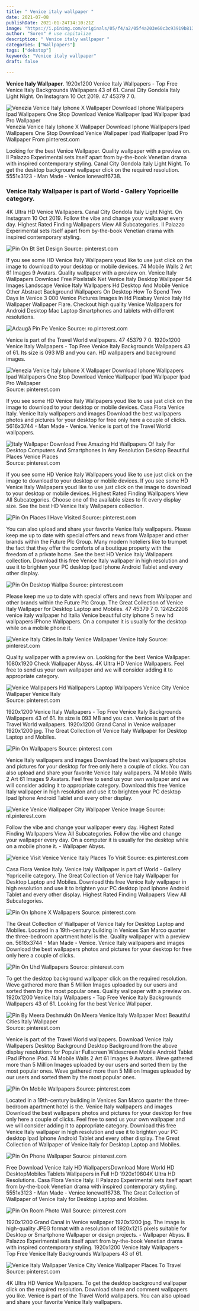 ```yaml
---
title: " Venice italy wallpaper "
date: 2021-07-08
publishDate: 2021-01-24T14:10:21Z
image: "https://i.pinimg.com/originals/05/f4/a2/05f4a203e60c3c93919b8137a598e455.jpg"
author: "Soren" # use capitalize
description: " Venice italy wallpaper "
categories: ["Wallpapers"]
tags: ["dekstop"]
keywords: "Venice italy wallpaper"
draft: false

---
```



**Venice Italy Wallpaper**. 1920x1200 Venice Italy Wallpapers - Top Free Venice Italy Backgrounds Wallpapers 43 of 61. Canal City Gondola Italy Light Night. On Instagram 10 Oct 2019. 47 45379 7 0.

![Venezia Venice Italy Iphone X Wallpaper Download Iphone Wallpapers Ipad Wallpapers One Stop Download Venice Wallpaper Ipad Wallpaper Ipad Pro Wallpaper](https://i.pinimg.com/736x/3d/87/bb/3d87bbe8fddac34452ee814209517270.jpg "Venezia Venice Italy Iphone X Wallpaper Download Iphone Wallpapers Ipad Wallpapers One Stop Download Venice Wallpaper Ipad Wallpaper Ipad Pro Wallpaper")
Venezia Venice Italy Iphone X Wallpaper Download Iphone Wallpapers Ipad Wallpapers One Stop Download Venice Wallpaper Ipad Wallpaper Ipad Pro Wallpaper From pinterest.com


Looking for the best Venice Wallpaper. Quality wallpaper with a preview on. Il Palazzo Experimental sets itself apart from by-the-book Venetian drama with inspired contemporary styling. Canal City Gondola Italy Light Night. To get the desktop background wallpaper click on the required resolution. 5551x3123 - Man Made - Venice lonewolf6738.

### Venice Italy Wallpaper is part of World - Gallery Yopriceille category.

4K Ultra HD Venice Wallpapers. Canal City Gondola Italy Light Night. On Instagram 10 Oct 2019. Follow the vibe and change your wallpaper every day. Highest Rated Finding Wallpapers View All Subcategories. Il Palazzo Experimental sets itself apart from by-the-book Venetian drama with inspired contemporary styling.


![Pin On Bt Set Design](https://i.pinimg.com/originals/45/2b/02/452b02667f7a76e7d06e0c2de8c2ef4e.jpg "Pin On Bt Set Design")
Source: pinterest.com

If you see some HD Venice Italy Wallpapers youd like to use just click on the image to download to your desktop or mobile devices. 74 Mobile Walls 2 Art 61 Images 9 Avatars. Quality wallpaper with a preview on. Venice Italy Wallpapers Download Free Pixelstalk Net Venice Italy Desktop Wallpaper 54 Images Landscape Venice Italy Wallpapers Hd Desktop And Mobile Venice Other Abstract Background Wallpapers On Desktop How To Spend Two Days In Venice 3 000 Venice Pictures Images In Hd Pixabay Venice Italy Hd Wallpaper Wallpaper Flare. Checkout high quality Venice Wallpapers for Android Desktop Mac Laptop Smartphones and tablets with different resolutions.

![Adaugă Pin Pe Venice](https://i.pinimg.com/736x/6e/8a/04/6e8a043ea00fc96f0997689749d9c732.jpg "Adaugă Pin Pe Venice")
Source: ro.pinterest.com

Venice is part of the Travel World wallpapers. 47 45379 7 0. 1920x1200 Venice Italy Wallpapers - Top Free Venice Italy Backgrounds Wallpapers 43 of 61. Its size is 093 MB and you can. HD wallpapers and background images.

![Venezia Venice Italy Iphone X Wallpaper Download Iphone Wallpapers Ipad Wallpapers One Stop Download Venice Wallpaper Ipad Wallpaper Ipad Pro Wallpaper](https://i.pinimg.com/736x/3d/87/bb/3d87bbe8fddac34452ee814209517270.jpg "Venezia Venice Italy Iphone X Wallpaper Download Iphone Wallpapers Ipad Wallpapers One Stop Download Venice Wallpaper Ipad Wallpaper Ipad Pro Wallpaper")
Source: pinterest.com

If you see some HD Venice Italy Wallpapers youd like to use just click on the image to download to your desktop or mobile devices. Casa Flora Venice Italy. Venice Italy wallpapers and images Download the best wallpapers photos and pictures for your desktop for free only here a couple of clicks. 5616x3744 - Man Made - Venice. Venice is part of the Travel World wallpapers.

![Italy Wallpaper Download Free Amazing Hd Wallpapers Of Italy For Desktop Computers And Smartphones In Any Resolution Desktop Beautiful Places Venice Places](https://i.pinimg.com/originals/4d/7e/e1/4d7ee1b12a7e9c317b76381c9c449dc5.png "Italy Wallpaper Download Free Amazing Hd Wallpapers Of Italy For Desktop Computers And Smartphones In Any Resolution Desktop Beautiful Places Venice Places")
Source: pinterest.com

If you see some HD Venice Italy Wallpapers youd like to use just click on the image to download to your desktop or mobile devices. If you see some HD Venice Italy Wallpapers youd like to use just click on the image to download to your desktop or mobile devices. Highest Rated Finding Wallpapers View All Subcategories. Choose one of the available sizes to fit every display size. See the best HD Venice Italy Wallpapers collection.

![Pin On Places I Have Visited](https://i.pinimg.com/originals/8b/54/2e/8b542e996bcf3e7e5d3782836d191ffa.jpg "Pin On Places I Have Visited")
Source: pinterest.com

You can also upload and share your favorite Venice Italy wallpapers. Please keep me up to date with special offers and news from Wallpaper and other brands within the Future Plc Group. Many modern hoteliers like to trumpet the fact that they offer the comforts of a boutique property with the freedom of a private home. See the best HD Venice Italy Wallpapers collection. Download this free Venice Italy wallpaper in high resolution and use it to brighten your PC desktop Ipad Iphone Android Tablet and every other display.

![Pin On Desktop Wallpa](https://i.pinimg.com/originals/1c/0b/4a/1c0b4aba1dc77f3a5d840e6c17e13e72.jpg "Pin On Desktop Wallpa")
Source: pinterest.com

Please keep me up to date with special offers and news from Wallpaper and other brands within the Future Plc Group. The Great Collection of Venice Italy Wallpaper for Desktop Laptop and Mobiles. 47 45379 7 0. 1242x2208 venice italy wallpaper hd Italia Venice beautiful city iphone 5 new hd wallpapers iPhone Wallpapers. On a computer it is usually for the desktop while on a mobile phone it.

![Venice Italy Cities In Italy Venice Wallpaper Venice Italy](https://i.pinimg.com/originals/bb/60/92/bb609277b90a207852b5d1080b55fc53.jpg "Venice Italy Cities In Italy Venice Wallpaper Venice Italy")
Source: pinterest.com

Quality wallpaper with a preview on. Looking for the best Venice Wallpaper. 1080x1920 Check Wallpaper Abyss. 4K Ultra HD Venice Wallpapers. Feel free to send us your own wallpaper and we will consider adding it to appropriate category.

![Venice Wallpapers Hd Wallpapers Laptop Wallpapers Venice City Venice Wallpaper Venice Italy](https://i.pinimg.com/originals/9b/7a/3b/9b7a3b898435ae105e5d7f4b8975710f.jpg "Venice Wallpapers Hd Wallpapers Laptop Wallpapers Venice City Venice Wallpaper Venice Italy")
Source: pinterest.com

1920x1200 Venice Italy Wallpapers - Top Free Venice Italy Backgrounds Wallpapers 43 of 61. Its size is 093 MB and you can. Venice is part of the Travel World wallpapers. 1920x1200 Grand Canal in Venice wallpaper 1920x1200 jpg. The Great Collection of Venice Italy Wallpaper for Desktop Laptop and Mobiles.

![Pin On Wallpapers](https://i.pinimg.com/originals/d0/a6/bc/d0a6bc7013e6268b4ad46e49ae34090a.jpg "Pin On Wallpapers")
Source: pinterest.com

Venice Italy wallpapers and images Download the best wallpapers photos and pictures for your desktop for free only here a couple of clicks. You can also upload and share your favorite Venice Italy wallpapers. 74 Mobile Walls 2 Art 61 Images 9 Avatars. Feel free to send us your own wallpaper and we will consider adding it to appropriate category. Download this free Venice Italy wallpaper in high resolution and use it to brighten your PC desktop Ipad Iphone Android Tablet and every other display.

![Venice Venice Wallpaper City Wallpaper Venice Image](https://i.pinimg.com/originals/b7/29/f9/b729f9baf5ebacd255649cf65640eb8f.jpg "Venice Venice Wallpaper City Wallpaper Venice Image")
Source: nl.pinterest.com

Follow the vibe and change your wallpaper every day. Highest Rated Finding Wallpapers View All Subcategories. Follow the vibe and change your wallpaper every day. On a computer it is usually for the desktop while on a mobile phone it. - Wallpaper Abyss.

![Venice Visit Venice Venice Italy Places To Visit](https://i.pinimg.com/originals/4d/21/88/4d21886c16b464b21bc3cc2cc02c58a0.jpg "Venice Visit Venice Venice Italy Places To Visit")
Source: es.pinterest.com

Casa Flora Venice Italy. Venice Italy Wallpaper is part of World - Gallery Yopriceille category. The Great Collection of Venice Italy Wallpaper for Desktop Laptop and Mobiles. Download this free Venice Italy wallpaper in high resolution and use it to brighten your PC desktop Ipad Iphone Android Tablet and every other display. Highest Rated Finding Wallpapers View All Subcategories.

![Pin On Iphone X Wallpapers](https://i.pinimg.com/originals/d6/d8/40/d6d8408ee451fbe9d335375a620a0587.jpg "Pin On Iphone X Wallpapers")
Source: pinterest.com

The Great Collection of Wallpaper of Venice Italy for Desktop Laptop and Mobiles. Located in a 19th-century building in Venices San Marco quarter the three-bedroom apartment hotel is the. Quality wallpaper with a preview on. 5616x3744 - Man Made - Venice. Venice Italy wallpapers and images Download the best wallpapers photos and pictures for your desktop for free only here a couple of clicks.

![Pin On Uhd Wallpapers](https://i.pinimg.com/originals/e5/0c/a3/e50ca3499794aac07995a897c6555e41.jpg "Pin On Uhd Wallpapers")
Source: pinterest.com

To get the desktop background wallpaper click on the required resolution. Weve gathered more than 5 Million Images uploaded by our users and sorted them by the most popular ones. Quality wallpaper with a preview on. 1920x1200 Venice Italy Wallpapers - Top Free Venice Italy Backgrounds Wallpapers 43 of 61. Looking for the best Venice Wallpaper.

![Pin By Meera Deshmukh On Meera Venice Italy Wallpaper Most Beautiful Cities Italy Wallpaper](https://i.pinimg.com/originals/b5/70/62/b570628090bcaaae43d2e2bcb18137f1.jpg "Pin By Meera Deshmukh On Meera Venice Italy Wallpaper Most Beautiful Cities Italy Wallpaper")
Source: pinterest.com

Venice is part of the Travel World wallpapers. Download Venice Italy Wallpapers Desktop Background Desktop Background from the above display resolutions for Popular Fullscreen Widescreen Mobile Android Tablet iPad iPhone iPod. 74 Mobile Walls 2 Art 61 Images 9 Avatars. Weve gathered more than 5 Million Images uploaded by our users and sorted them by the most popular ones. Weve gathered more than 5 Million Images uploaded by our users and sorted them by the most popular ones.

![Pin On Mobile Wallpapers](https://i.pinimg.com/originals/f1/c0/b8/f1c0b8144a6226381c022d9367ee7a79.jpg "Pin On Mobile Wallpapers")
Source: pinterest.com

Located in a 19th-century building in Venices San Marco quarter the three-bedroom apartment hotel is the. Venice Italy wallpapers and images Download the best wallpapers photos and pictures for your desktop for free only here a couple of clicks. Feel free to send us your own wallpaper and we will consider adding it to appropriate category. Download this free Venice Italy wallpaper in high resolution and use it to brighten your PC desktop Ipad Iphone Android Tablet and every other display. The Great Collection of Wallpaper of Venice Italy for Desktop Laptop and Mobiles.

![Pin On Phone Wallpaper](https://i.pinimg.com/originals/c7/36/89/c736891511da5c9e189c52c23da8feaf.jpg "Pin On Phone Wallpaper")
Source: pinterest.com

Free Download Venice Italy HD WallpapersDownload More World HD DesktopMobiles Tablets Wallpapers in Full HD 1920x10804K Ultra HD Resolutions. Casa Flora Venice Italy. Il Palazzo Experimental sets itself apart from by-the-book Venetian drama with inspired contemporary styling. 5551x3123 - Man Made - Venice lonewolf6738. The Great Collection of Wallpaper of Venice Italy for Desktop Laptop and Mobiles.

![Pin On Room Photo Wall](https://i.pinimg.com/originals/75/9a/e4/759ae4daf1b442ca7e2b9e0cab313897.gif "Pin On Room Photo Wall")
Source: pinterest.com

1920x1200 Grand Canal in Venice wallpaper 1920x1200 jpg. The image is high-quality JPEG format with a resolution of 1920x1215 pixels suitable for Desktop or Smartphone Wallpaper or design projects. - Wallpaper Abyss. Il Palazzo Experimental sets itself apart from by-the-book Venetian drama with inspired contemporary styling. 1920x1200 Venice Italy Wallpapers - Top Free Venice Italy Backgrounds Wallpapers 43 of 61.

![Venice Italy Wallpaper Venice City Venice Wallpaper Places To Travel](https://i.pinimg.com/originals/05/f4/a2/05f4a203e60c3c93919b8137a598e455.jpg "Venice Italy Wallpaper Venice City Venice Wallpaper Places To Travel")
Source: pinterest.com

4K Ultra HD Venice Wallpapers. To get the desktop background wallpaper click on the required resolution. Download share and comment wallpapers you like. Venice is part of the Travel World wallpapers. You can also upload and share your favorite Venice Italy wallpapers.

